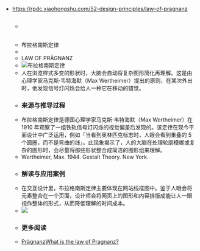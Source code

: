 - https://rpdc.xiaohongshu.com/52-design-principles/law-of-pragnanz
	- ##
	- 布拉格南斯定律
	-
	- LAW OF PRÄGNANZ
	- ![布拉格南斯定律](https://picasso-static.xiaohongshu.com/fe-platform/4871b203eec7f50b46219259205aa23923978d9e.gif)
	- 人在浏览样式多变的形状时，大脑会自动将复杂图形简化再理解。这是由心理学家马克斯·韦特海默（Max Wertheimer）提出的原则，在某次外出时，他发现信号灯闪烁会给人一种它在移动的错觉。
	- ### 来源与推导过程
	- 布拉格南斯定律是德国心理学家马克斯·韦特海默（Max Wertheimer）在 1910 年观察了一组铁轨信号灯闪烁的视觉偏差后发现的。该定律在现今平面设计中广泛运用，例如「当看到奥林匹克标志时，人眼会看到重叠的 5 个圆圈，而不是弯曲的线」。此现象揭示了，人的大脑在处理轮廓模糊或复杂的图形时，会尽量将那些形状整合成简洁的图形组来理解。
	- Wertheimer, Max. 1944. Gestalt Theory. New York.
	- ### 解读与应用案例
	- 在交互设计里，布拉格南斯定律主要体现在网站线框图中。鉴于人眼会将元素整合在一个页面，设计师会将网页上的图形和内容排版成能让人一眼视作整体的形式，从而降低理解的时间成本。
	- ![](https://picasso-static.xiaohongshu.com/fe-platform/7b948d8fbfcfd41118a21ab66b5ce053f8a63b86.png)
	- ### 更多阅读
	- [Prägnanz](https://www.britannica.com/science/Pragnanz)[What is the law of Pragnanz?](https://ipoxstudios.com/law-of-pragnanz-video-gestalt-psychology-for-artists/)